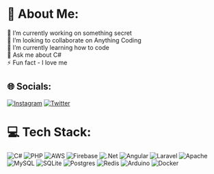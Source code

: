 # 💫 About Me:
🔭 I’m currently working on something secret<br>👯 I’m looking to collaborate on Anything Coding<br>🌱 I’m currently learning how to code<br>💬 Ask me about C#<br>⚡ Fun fact - I love me


## 🌐 Socials:
[![Instagram](https://img.shields.io/badge/Instagram-%23E4405F.svg?logo=Instagram&logoColor=white)](https://instagram.com/oluwashenor) [![Twitter](https://img.shields.io/badge/Twitter-%231DA1F2.svg?logo=Twitter&logoColor=white)](https://twitter.com/oluwashenor) 

# 💻 Tech Stack:
![C#](https://img.shields.io/badge/c%23-%23239120.svg?style=for-the-badge&logo=c-sharp&logoColor=white) ![PHP](https://img.shields.io/badge/php-%23777BB4.svg?style=for-the-badge&logo=php&logoColor=white) ![AWS](https://img.shields.io/badge/AWS-%23FF9900.svg?style=for-the-badge&logo=amazon-aws&logoColor=white) ![Firebase](https://img.shields.io/badge/firebase-%23039BE5.svg?style=for-the-badge&logo=firebase) ![.Net](https://img.shields.io/badge/.NET-5C2D91?style=for-the-badge&logo=.net&logoColor=white) ![Angular](https://img.shields.io/badge/angular-%23DD0031.svg?style=for-the-badge&logo=angular&logoColor=white) ![Laravel](https://img.shields.io/badge/laravel-%23FF2D20.svg?style=for-the-badge&logo=laravel&logoColor=white) ![Apache](https://img.shields.io/badge/apache-%23D42029.svg?style=for-the-badge&logo=apache&logoColor=white) ![MySQL](https://img.shields.io/badge/mysql-%2300f.svg?style=for-the-badge&logo=mysql&logoColor=white) ![SQLite](https://img.shields.io/badge/sqlite-%2307405e.svg?style=for-the-badge&logo=sqlite&logoColor=white) ![Postgres](https://img.shields.io/badge/postgres-%23316192.svg?style=for-the-badge&logo=postgresql&logoColor=white) ![Redis](https://img.shields.io/badge/redis-%23DD0031.svg?style=for-the-badge&logo=redis&logoColor=white) ![Arduino](https://img.shields.io/badge/-Arduino-00979D?style=for-the-badge&logo=Arduino&logoColor=white) ![Docker](https://img.shields.io/badge/docker-%230db7ed.svg?style=for-the-badge&logo=docker&logoColor=white)

<!-- # 📊 GitHub Stats:
![](https://github-readme-stats.vercel.app/api?username=oluwashenor&theme=dark&hide_border=false&include_all_commits=true&count_private=true)<br/>
![](https://github-readme-streak-stats.herokuapp.com/?user=oluwashenor&theme=dark&hide_border=false)<br/>
![](https://github-readme-stats.vercel.app/api/top-langs/?username=oluwashenor&theme=dark&hide_border=false&include_all_commits=true&count_private=true&layout=compact) -->

<!-- ## 🐦 Latest Tweet
[![](https://gtce.itsvg.in/api?username=oluwashenor)](https://github.com/VishwaGauravIn/github-twitter-card-embed) -->

<!-- ### 😂 Random Dev Meme
<img src="https://rm.up.railway.app/" width="512px"/> -->

<!-- ---
[![](https://visitcount.itsvg.in/api?id=oluwashenor&icon=0&color=0)](https://visitcount.itsvg.in) -->

<!-- Proudly created with GPRM ( https://gprm.itsvg.in ) -->
